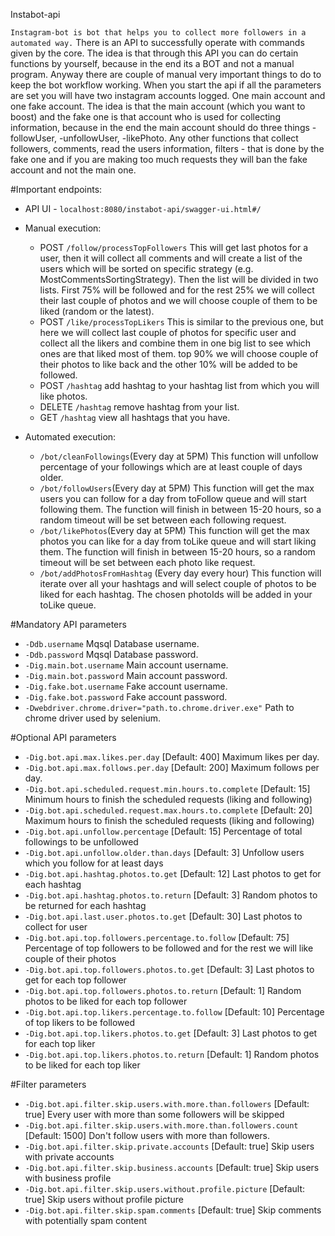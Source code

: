 Instabot-api

`Instagram-bot is bot that helps you to collect more followers in a automated way.` 
There is an API to successfully operate with commands given by the core. The idea is that through this API
you can do certain functions by yourself, because in the end its a BOT and not a manual program.
Anyway there are couple of manual very important things to do to keep the bot workflow working.
When you start the api if all the parameters are set you will have two instagram accounts logged.
One main account and one fake account. The idea is that the main account (which you want to boost)
and the fake one is that account who is used for collecting information, because in the end
the main account should do three things -followUser, -unfollowUser, -likePhoto. Any other functions
that collect followers, comments, read the users information, filters - that is done by the fake one
and if you are making too much requests they will ban the fake account and not the main one.

#Important endpoints:

* API UI - `localhost:8080/instabot-api/swagger-ui.html#/`

* Manual execution:
  * POST `/follow/processTopFollowers` This will get last photos for a user, then it will collect all comments
and will create a list of the users which will be sorted on specific strategy (e.g. MostCommentsSortingStrategy).
Then the list will be divided in two lists. First 75% will be followed and for the rest 25% we will
collect their last couple of photos and we will choose couple of them to be liked (random or the latest).
  * POST `/like/processTopLikers` This is similar to the previous one, but here we will collect last couple of photos
for specific user and collect all the likers and combine them in one big list to see which ones are
that liked most of them. top 90% we will choose couple of their photos to like back and the other 10%
will be added to be followed.
  * POST `/hashtag` add hashtag to your hashtag list from which you will like photos.
  * DELETE `/hashtag` remove hashtag from your list.
  * GET `/hashtag` view all hashtags that you have.

* Automated execution:
  * `/bot/cleanFollowings`(Every day at 5PM) This function will unfollow percentage of your
  followings which are at least couple of days older.
  * `/bot/followUsers`(Every day at 5PM) This function will get the max users you can follow for a day
  from toFollow queue and will start following them. The function will finish in between 15-20 hours, so a random
  timeout will be set between each following request.
  * `/bot/likePhotos`(Every day at 5PM) This function will get the max photos you can like for a day
  from toLike queue and will start liking them. The function will finish in between 15-20 hours, so a random
  timeout will be set between each photo like request.
  * `/bot/addPhotosFromHashtag` (Every day every hour) This function will iterate over all your hashtags
  and will select couple of photos to be liked for each hashtag. The chosen photoIds will be added
  in your toLike queue.


#Mandatory API parameters
* `-Ddb.username` Mqsql Database username.
* `-Ddb.password` Mqsql Database password.
* `-Dig.main.bot.username` Main account username.
* `-Dig.main.bot.password` Main account password.
* `-Dig.fake.bot.username` Fake account username.
* `-Dig.fake.bot.password` Fake account password.
* `-Dwebdriver.chrome.driver="path.to.chrome.driver.exe"` Path to chrome driver used by selenium.

#Optional API parameters
* `-Dig.bot.api.max.likes.per.day` [Default: 400] Maximum likes per day.
* `-Dig.bot.api.max.follows.per.day` [Default: 200] Maximum follows per day.
* `-Dig.bot.api.scheduled.request.min.hours.to.complete` [Default: 15] Minimum hours to finish the 
scheduled requests (liking and following)
* `-Dig.bot.api.scheduled.request.max.hours.to.complete` [Default: 20] Maximum hours to finish the 
scheduled requests (liking and following)
* `-Dig.bot.api.unfollow.percentage` [Default: 15] Percentage of total followings to be unfollowed
* `-Dig.bot.api.unfollow.older.than.days` [Default: 3] Unfollow users which you follow for at least days
* `-Dig.bot.api.hashtag.photos.to.get` [Default: 12] Last photos to get for each hashtag
* `-Dig.bot.api.hashtag.photos.to.return` [Default: 3] Random photos to be returned for each hashtag
* `-Dig.bot.api.last.user.photos.to.get` [Default: 30] Last photos to collect for user
* `-Dig.bot.api.top.followers.percentage.to.follow` [Default: 75] Percentage of top followers to be followed and for
the rest we will like couple of their photos
* `-Dig.bot.api.top.followers.photos.to.get` [Default: 3] Last photos to get for each top follower
* `-Dig.bot.api.top.followers.photos.to.return` [Default: 1] Random photos to be liked for each top follower
* `-Dig.bot.api.top.likers.percentage.to.follow` [Default: 10] Percentage of top likers to be followed
* `-Dig.bot.api.top.likers.photos.to.get` [Default: 3] Last photos to get for each top liker
* `-Dig.bot.api.top.likers.photos.to.return` [Default: 1] Random photos to be liked for each top liker

#Filter parameters
* `-Dig.bot.api.filter.skip.users.with.more.than.followers` [Default: true] Every user with more than 
some followers will be skipped
* `-Dig.bot.api.filter.skip.users.with.more.than.followers.count` [Default: 1500] Don't follow users with more than followers.
* `-Dig.bot.api.filter.skip.private.accounts` [Default: true] Skip users with private accounts
* `-Dig.bot.api.filter.skip.business.accounts` [Default: true] Skip users with business profile
* `-Dig.bot.api.filter.skip.users.without.profile.picture` [Default: true] Skip users without profile picture
* `-Dig.bot.api.filter.skip.spam.comments` [Default: true] Skip comments with potentially spam content
